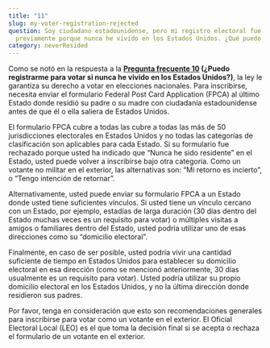 ```yaml
---
title: "11"
slug: my-voter-registration-rejected
question: Soy ciudadano estadounidense, pero mi registro electoral fue rechazado
  previamente porque nunca he vivido en los Estados Unidos. ¿Qué puedo hacer?
category: neverResided
---
```

Como se notó en la respuesta a la **[Pregunta frecuente 10](/es/faqs/10) (¿Puedo registrarme para votar si nunca he vivido en los Estados Unidos?)**, la ley le garantiza su derecho a votar en elecciones nacionales. Para inscribirse, necesita enviar el formulario Federal Post Card Application (FPCA) al último Estado donde residió su padre o su madre con ciudadanía estadounidense antes de que él o ella saliera de Estados Unidos. 

El formulario FPCA cubre a todas las cubre a todas las más de 50 jurisdicciones electorales en Estados Unidos y no todas las categorías de clasificación son aplicables para cada Estado. Si su formulario fue rechazado porque usted ha indicado que “Nunca he sido residente” en el Estado, usted puede volver a inscribirse bajo otra categoría. Como un votante no militar en el exterior, las alternativas son: “Mi retorno es incierto”, o “Tengo intención de retornar”.

Alternativamente, usted puede enviar su formulario FPCA a un Estado donde usted tiene suficientes vínculos. Si usted tiene un vínculo cercano con un Estado, por ejemplo, estadías de larga duración (30 días dentro del Estado muchas veces es un requisito para votar) o múltiples visitas a amigos o familiares dentro del Estado, usted podría utilizar uno de esas direcciones como su “domicilio electoral”.  

Finalmente, en caso de ser posible, usted podría vivir una cantidad suficiente de tiempo en Estados Unidos para establecer su domicilio electoral en esa dirección (como se mencionó anteriormente, 30 días usualmente es un requisito para votar). Usted podría utilizar su propio domicilio electoral en los Estados Unidos, y no la última dirección donde residieron sus padres. 

Por favor, tenga en consideración que esto son recomendaciones generales para inscribirse para votar como un votante en el exterior. El Oficial Electoral Local (LEO) es el que toma la decisión final si se acepta o rechaza el formulario de un votante en el exterior. 
